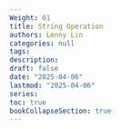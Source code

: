 ```yaml
---
Weight: 01
title: String Operation
authors: Lenny Lin
categories: null
tags: 
description: 
draft: false
date: "2025-04-06"
lastmod: "2025-04-06"
series:
toc: true
bookCollapseSection: true
---
```







